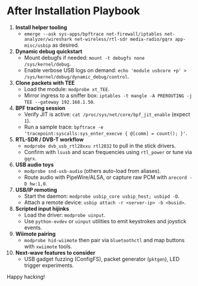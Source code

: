 # After Installation Playbook

1. **Install helper tooling**
   - `emerge --ask sys-apps/bpftrace net-firewall/iptables net-analyzer/wireshark net-wireless/rtl-sdr media-radio/gqrx app-misc/usbip` as desired.
2. **Dynamic debug quickstart**
   - Mount debugfs if needed: `mount -t debugfs none /sys/kernel/debug`.
   - Enable verbose USB logs on demand: `echo 'module usbcore +p' > /sys/kernel/debug/dynamic_debug/control`.
3. **Clone packets with TEE**
   - Load the module: `modprobe xt_TEE`.
   - Mirror ingress to a sniffer box: `iptables -t mangle -A PREROUTING -j TEE --gateway 192.168.1.50`.
4. **BPF tracing session**
   - Verify JIT is active: `cat /proc/sys/net/core/bpf_jit_enable` (expect `1`).
   - Run a sample trace: `bpftrace -e 'tracepoint:syscalls:sys_enter_execve { @[comm] = count(); }'`.
5. **RTL-SDR / DVB-T workflow**
   - `modprobe dvb_usb_rtl28xxu rtl2832` to pull in the stick drivers.
   - Confirm with `lsusb` and scan frequencies using `rtl_power` or tune via `gqrx`.
6. **USB audio toys**
   - `modprobe snd-usb-audio` (others auto-load from aliases).
   - Route audio with PipeWire/ALSA, or capture raw PCM with `arecord -D hw:1,0`.
7. **USB/IP remoting**
   - Start the daemon: `modprobe usbip_core usbip_host; usbipd -D`.
   - Attach a remote device: `usbip attach -r <server-ip> -b <busid>`.
8. **Scripted input hijinks**
   - Load the driver: `modprobe uinput`.
   - Use `python-evdev` or `uinput` utilities to emit keystrokes and joystick events.
9. **Wiimote pairing**
   - `modprobe hid-wiimote` then pair via `bluetoothctl` and map buttons with `xwiimote` tools.
10. **Next-wave features to consider**
    - USB gadget fuzzing (ConfigFS), packet generator (`pktgen`), LED trigger experiments.

Happy hacking!

